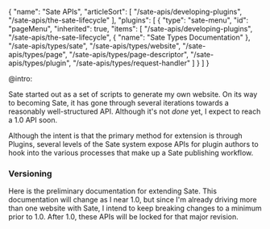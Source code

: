 {
    "name": "Sate APIs",
    "articleSort": [
        "/sate-apis/developing-plugins",
        "/sate-apis/the-sate-lifecycle"
    ],
    "plugins": [
        {
            "type": "sate-menu",
            "id": "pageMenu",
            "inherited": true,
            "items": [
                "/sate-apis/developing-plugins",
                "/sate-apis/the-sate-lifecycle",
                {
                    "name": "Sate Types Documentation"
                },
                "/sate-apis/types/sate",
                "/sate-apis/types/website",
                "/sate-apis/types/page",
                "/sate-apis/types/page-descriptor",
                "/sate-apis/types/plugin",
                "/sate-apis/types/request-handler"
            ]
        }
    ]
}

@intro:

Sate started out as a set of scripts to generate my own website. On its way to becoming Sate, it has gone through several iterations towards a reasonably well-structured API. Although it's not *done* yet, I expect to reach a 1.0 API soon. 

Although the intent is that the primary method for extension is through Plugins, several levels of the Sate system expose APIs for plugin authors to hook into the various processes that make up a Sate publishing workflow.

### Versioning

Here is the preliminary documentation for extending Sate. This documentation will change as I near 1.0, but since I'm already driving more than one website with Sate, I intend to keep breaking changes to a minimum prior to 1.0. After 1.0, these APIs will be locked for that major revision.



